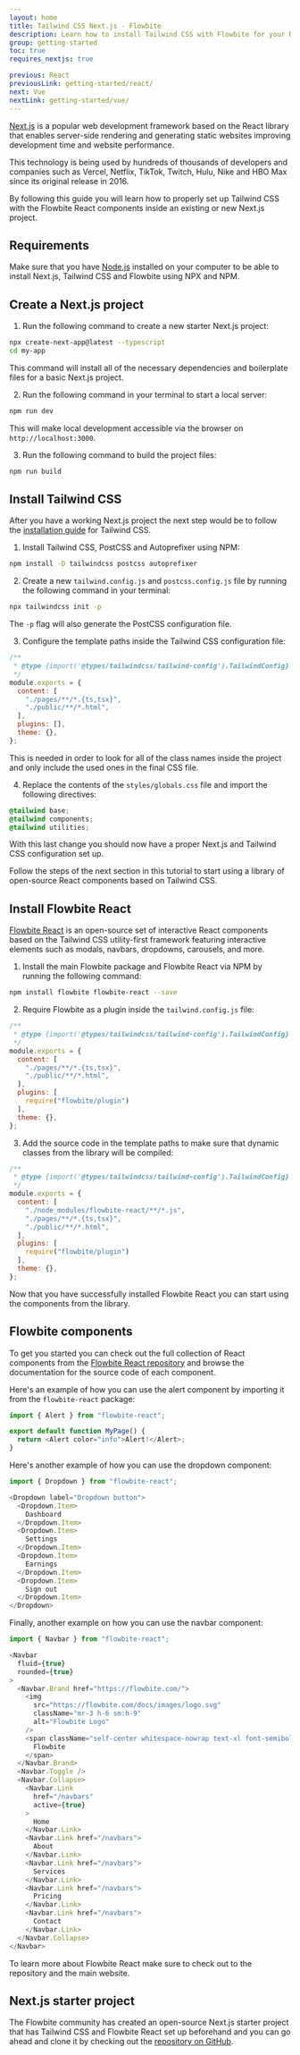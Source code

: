 ```yaml
---
layout: home
title: Tailwind CSS Next.js - Flowbite
description: Learn how to install Tailwind CSS with Flowbite for your Next.js project and start developing with the most popular React-based framework built by Vercel
group: getting-started
toc: true
requires_nextjs: true

previous: React
previousLink: getting-started/react/
next: Vue
nextLink: getting-started/vue/
---
```


[Next.js](https://nextjs.org/) is a popular web development framework based on the React library that enables server-side rendering and generating static websites improving development time and website performance.

This technology is being used by hundreds of thousands of developers and companies such as Vercel, Netflix, TikTok, Twitch, Hulu, Nike and HBO Max since its original release in 2016.

By following this guide you will learn how to properly set up Tailwind CSS with the Flowbite React components inside an existing or new Next.js project.

## Requirements

Make sure that you have [Node.js](https://nodejs.org/en/) installed on your computer to be able to install Next.js, Tailwind CSS and Flowbite using NPX and NPM.

## Create a Next.js project

1. Run the following command to create a new starter Next.js project:

```bash
npx create-next-app@latest --typescript
cd my-app
```

This command will install all of the necessary dependencies and boilerplate files for a basic Next.js project.

2. Run the following command in your terminal to start a local server:

```bash
npm run dev
```

This will make local development accessible via the browser on `http://localhost:3000`.

3. Run the following command to build the project files:

```bash
npm run build
```

## Install Tailwind CSS

After you have a working Next.js project the next step would be to follow the [installation guide](https://tailwindcss.com/docs/guides/nextjs) for Tailwind CSS.

1. Install Tailwind CSS, PostCSS and Autoprefixer using NPM:

```bash
npm install -D tailwindcss postcss autoprefixer
```

2. Create a new `tailwind.config.js` and `postcss.config.js` file by running the following command in your terminal:

```bash
npx tailwindcss init -p
```

The `-p` flag will also generate the PostCSS configuration file.

3. Configure the template paths inside the Tailwind CSS configuration file:

```javascript
/**
 * @type {import('@types/tailwindcss/tailwind-config').TailwindConfig}
 */
module.exports = {
  content: [
    "./pages/**/*.{ts,tsx}",
    "./public/**/*.html",
  ],
  plugins: [],
  theme: {},
};
```

This is needed in order to look for all of the class names inside the project and only include the used ones in the final CSS file.

4. Replace the contents of the `styles/globals.css` file and import the following directives:

```css
@tailwind base;
@tailwind components;
@tailwind utilities;
```

With this last change you should now have a proper Next.js and Tailwind CSS configuration set up.

Follow the steps of the next section in this tutorial to start using a library of open-source React components based on Tailwind CSS.

## Install Flowbite React

[Flowbite React](https://github.com/themesberg/flowbite-react) is an open-source set of interactive React components based on the Tailwind CSS utility-first framework featuring interactive elements such as modals, navbars, dropdowns, carousels, and more.

1. Install the main Flowbite package and Flowbite React via NPM by running the following command:

```bash
npm install flowbite flowbite-react --save
```

2. Require Flowbite as a plugin inside the `tailwind.config.js` file:

```javascript
/**
 * @type {import('@types/tailwindcss/tailwind-config').TailwindConfig}
 */
module.exports = {
  content: [
    "./pages/**/*.{ts,tsx}",
    "./public/**/*.html",
  ],
  plugins: [
    require("flowbite/plugin")
  ],
  theme: {},
};
```

3. Add the source code in the template paths to make sure that dynamic classes from the library will be compiled:

```javascript
/**
 * @type {import('@types/tailwindcss/tailwind-config').TailwindConfig}
 */
module.exports = {
  content: [
    "./node_modules/flowbite-react/**/*.js",
    "./pages/**/*.{ts,tsx}",
    "./public/**/*.html",
  ],
  plugins: [
    require("flowbite/plugin")
  ],
  theme: {},
};
```

Now that you have successfully installed Flowbite React you can start using the components from the library.

## Flowbite components

To get you started you can check out the full collection of React components from the [Flowbite React repository](https://github.com/themesberg/flowbite-react) and browse the documentation for the source code of each component.

Here's an example of how you can use the alert component by importing it from the `flowbite-react` package:

```javascript
import { Alert } from "flowbite-react";

export default function MyPage() {
  return <Alert color="info">Alert!</Alert>;
}
```

Here's another example of how you can use the dropdown component:

```javascript
import { Dropdown } from "flowbite-react";

<Dropdown label="Dropdown button">
  <Dropdown.Item>
    Dashboard
  </Dropdown.Item>
  <Dropdown.Item>
    Settings
  </Dropdown.Item>
  <Dropdown.Item>
    Earnings
  </Dropdown.Item>
  <Dropdown.Item>
    Sign out
  </Dropdown.Item>
</Dropdown>
```

Finally, another example on how you can use the navbar component:

```javascript
import { Navbar } from "flowbite-react";

<Navbar
  fluid={true}
  rounded={true}
>
  <Navbar.Brand href="https://flowbite.com/">
    <img
      src="https://flowbite.com/docs/images/logo.svg"
      className="mr-3 h-6 sm:h-9"
      alt="Flowbite Logo"
    />
    <span className="self-center whitespace-nowrap text-xl font-semibold dark:text-white">
      Flowbite
    </span>
  </Navbar.Brand>
  <Navbar.Toggle />
  <Navbar.Collapse>
    <Navbar.Link
      href="/navbars"
      active={true}
    >
      Home
    </Navbar.Link>
    <Navbar.Link href="/navbars">
      About
    </Navbar.Link>
    <Navbar.Link href="/navbars">
      Services
    </Navbar.Link>
    <Navbar.Link href="/navbars">
      Pricing
    </Navbar.Link>
    <Navbar.Link href="/navbars">
      Contact
    </Navbar.Link>
  </Navbar.Collapse>
</Navbar>
```

To learn more about Flowbite React make sure to check out to the repository and the main website.

## Next.js starter project

The Flowbite community has created an open-source Next.js starter project that has Tailwind CSS and Flowbite React set up beforehand and you can go ahead and clone it by checking out the [repository on GitHub](https://github.com/tulupinc/flowbite-next-starter).